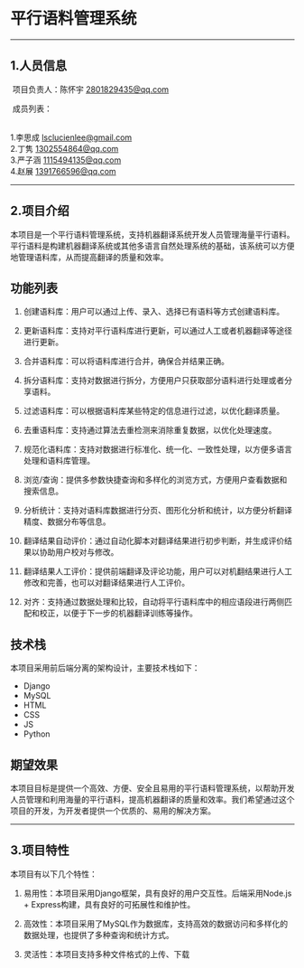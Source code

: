 # 平行语料管理系统

***

## 1.人员信息

​    项目负责人：陈怀宇 2801829435@qq.com 

​    成员列表：

​       
1.李思成 lsclucienlee@gmail.com
​        
2.丁隽 1302554864@qq.com
​       
3.严子涵 1115494135@qq.com
​       
4.赵展 1391766596@qq.com

***

## 2.项目介绍

本项目是一个平行语料管理系统，支持机器翻译系统开发人员管理海量平行语料。平行语料是构建机器翻译系统或其他多语言自然处理系统的基础，该系统可以方便地管理语料库，从而提高翻译的质量和效率。

## 功能列表

1. 创建语料库：用户可以通过上传、录入、选择已有语料等方式创建语料库。

2. 更新语料库：支持对平行语料库进行更新，可以通过人工或者机器翻译等途径进行更新。

3. 合并语料库：可以将语料库进行合并，确保合并结果正确。

4. 拆分语料库：支持对数据进行拆分，方便用户只获取部分语料进行处理或者分享语料。

5. 过滤语料库：可以根据语料库某些特定的信息进行过滤，以优化翻译质量。

6. 去重语料库：支持通过算法去重检测来消除重复数据，以优化处理速度。

7. 规范化语料库：支持对数据进行标准化、统一化、一致性处理，以方便多语言处理和语料库管理。

8. 浏览/查询：提供多参数快捷查询和多样化的浏览方式，方便用户查看数据和搜索信息。

9. 分析统计：支持对语料库数据进行分页、图形化分析和统计，以方便分析翻译精度、数据分布等信息。

10. 翻译结果自动评价：通过自动化脚本对翻译结果进行初步判断，并生成评价结果以协助用户校对与修改。

11. 翻译结果人工评价：提供前端翻译及评论功能，用户可以对机翻结果进行人工修改和完善，也可以对翻译结果进行人工评价。

12. 对齐：支持通过数据处理和比较，自动将平行语料库中的相应语段进行两侧匹配和校正，以便于下一步的机器翻译训练等操作。

## 技术栈

本项目采用前后端分离的架构设计，主要技术栈如下：

- Django
- MySQL
- HTML
- CSS
- JS
- Python

## 期望效果

本项目目标是提供一个高效、方便、安全且易用的平行语料管理系统，以帮助开发人员管理和利用海量的平行语料，提高机器翻译的质量和效率。我们希望通过这个项目的开发，为开发者提供一个优质的、易用的解决方案。

***

## 3.项目特性

本项目有以下几个特性：

1. 易用性：本项目采用Django框架，具有良好的用户交互性。后端采用Node.js + Express构建，具有良好的可拓展性和维护性。

2. 高效性：本项目采用了MySQL作为数据库，支持高效的数据访问和多样化的数据处理，也提供了多种查询和统计方式。

3. 灵活性：本项目支持多种文件格式的上传、下载
